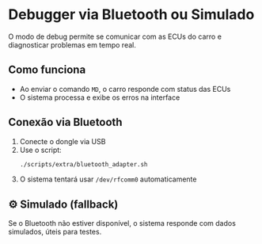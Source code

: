# Debugger via Bluetooth ou Simulado

O modo de debug permite se comunicar com as ECUs do carro e diagnosticar problemas em tempo real.

## Como funciona

- Ao enviar o comando `MD`, o carro responde com status das ECUs
- O sistema processa e exibe os erros na interface

## Conexão via Bluetooth

1. Conecte o dongle via USB
2. Use o script:
   ```bash
   ./scripts/extra/bluetooth_adapter.sh
   ```
3. O sistema tentará usar `/dev/rfcomm0` automaticamente

## ⚙️ Simulado (fallback)

Se o Bluetooth não estiver disponível, o sistema responde com dados simulados, úteis para testes.
